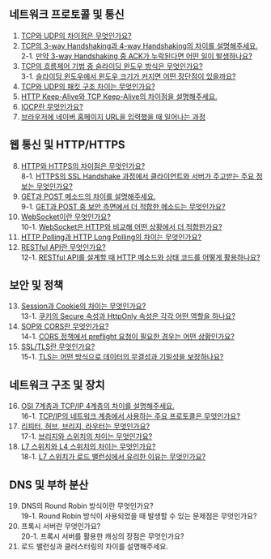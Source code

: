 ## 네트워크 프로토콜 및 통신

1. [TCP와 UDP의 차이점은 무엇인가요?](https://github.com/inflearn-cs-study/cs/tree/main/Network/NT_01)
2. [TCP의 3-way Handshaking과 4-way Handshaking의 차이를 설명해주세요.](https://github.com/inflearn-cs-study/cs/tree/main/Network/NT_02) <br>
2-1. [만약 3-way Handshaking 중 ACK가 누락된다면 어떤 일이 발생하나요?](https://github.com/inflearn-cs-study/cs/tree/main/Network/NT_02) 
3. [TCP의 흐름제어 기법 중 슬라이딩 윈도우 방식은 무엇인가요?](https://github.com/inflearn-cs-study/cs/tree/main/Network/NT_02) <br>
3-1. [슬라이딩 윈도우에서 윈도우 크기가 커지면 어떤 장단점이 있을까요?](https://github.com/inflearn-cs-study/cs/tree/main/Network/NT_02)
4. [TCP와 UDP의 패킷 구조 차이는 무엇인가요?](https://github.com/inflearn-cs-study/cs/tree/main/Network/NT_03)
5. [HTTP Keep-Alive와 TCP Keep-Alive의 차이점을 설명해주세요.](https://github.com/inflearn-cs-study/cs/tree/main/Network/NT_03)
6. [IOCP란 무엇인가요?](https://github.com/inflearn-cs-study/cs/tree/main/Network/NT_04) <br>
7. [브라우저에 네이버 홈페이지 URL을 입력했을 때 일어나는 과정](https://github.com/inflearn-cs-study/cs/tree/main/Network/NT_04) <br>

## 웹 통신 및 HTTP/HTTPS

8. [HTTP와 HTTPS의 차이점은 무엇인가요?](https://github.com/inflearn-cs-study/cs/tree/main/Network/NT_05)  
8-1. [HTTPS의 SSL Handshake 과정에서 클라이언트와 서버가 주고받는 주요 정보는 무엇인가요?](https://github.com/inflearn-cs-study/cs/tree/main/Network/NT_05)  
9. [GET과 POST 메소드의 차이를 설명해주세요.](https://github.com/inflearn-cs-study/cs/tree/main/Network/NT_05)  
9-1. [GET과 POST 중 보안 측면에서 더 적합한 메소드는 무엇인가요?](https://github.com/inflearn-cs-study/cs/tree/main/Network/NT_05)  
10. [WebSocket이란 무엇인가요?](https://github.com/inflearn-cs-study/cs/tree/main/Network/NT_06) <br>
10-1. [WebSocket은 HTTP와 비교해 어떤 상황에서 더 적합한가요?](https://github.com/inflearn-cs-study/cs/tree/main/Network/NT_06)
11. [HTTP Polling과 HTTP Long Polling의 차이는 무엇인가요?](https://github.com/inflearn-cs-study/cs/tree/main/Network/NT_06) 
12. [RESTful API란 무엇인가요?](https://github.com/inflearn-cs-study/cs/tree/main/Network/NT_07) <br>
12-1. [RESTful API를 설계할 때 HTTP 메소드와 상태 코드를 어떻게 활용하나요?](https://github.com/inflearn-cs-study/cs/tree/main/Network/NT_07)

## 보안 및 정책

13. [Session과 Cookie의 차이는 무엇인가요?](https://github.com/inflearn-cs-study/cs/tree/main/Network/NT_07) <br>
13-1. [쿠키의 Secure 속성과 HttpOnly 속성은 각각 어떤 역할을 하나요?](https://github.com/inflearn-cs-study/cs/tree/main/Network/NT_07)  
14. [SOP와 CORS란 무엇인가요?](https://github.com/inflearn-cs-study/cs/tree/main/Network/NT_08) <br>
14-1. [CORS 정책에서 preflight 요청이 필요한 경우는 어떤 상황인가요?](https://github.com/inflearn-cs-study/cs/tree/main/Network/NT_08)  
15. [SSL/TLS란 무엇인가요?](https://github.com/inflearn-cs-study/cs/tree/main/Network/NT_09) <br>
15-1. [TLS는 어떤 방식으로 데이터의 무결성과 기밀성을 보장하나요?](https://github.com/inflearn-cs-study/cs/tree/main/Network/NT_09)

## 네트워크 구조 및 장치

16. [OSI 7계층과 TCP/IP 4계층의 차이를 설명해주세요.](https://github.com/inflearn-cs-study/cs/tree/main/Network/NT_09)  <br>
16-1. [TCP/IP의 네트워크 계층에서 사용하는 주요 프로토콜은 무엇인가요?](https://github.com/inflearn-cs-study/cs/tree/main/Network/NT_09)
17. [리피터, 허브, 브리지, 라우터는 무엇인가요?](https://github.com/inflearn-cs-study/cs/tree/main/Network/NT_10)  <br>
17-1. [브리지와 스위치의 차이는 무엇인가요?](https://github.com/inflearn-cs-study/cs/tree/main/Network/NT_10) 
18. [L7 스위치와 L4 스위치의 차이는 무엇인가요?](https://github.com/inflearn-cs-study/cs/tree/main/Network/NT_10) <br>
18-1. [L7 스위치가 로드 밸런싱에서 유리한 이유는 무엇인가요?](https://github.com/inflearn-cs-study/cs/tree/main/Network/NT_10)  

## DNS 및 부하 분산

19. DNS의 Round Robin 방식이란 무엇인가요?  
19-1. Round Robin 방식이 사용되었을 때 발생할 수 있는 문제점은 무엇인가요?  
20. 프록시 서버란 무엇인가요?  
20-1. 프록시 서버를 활용한 캐싱의 장점은 무엇인가요?  
21. 로드 밸런싱과 클러스터링의 차이를 설명해주세요.
